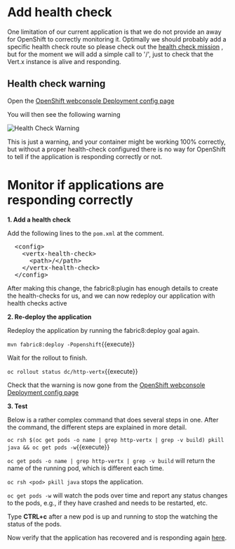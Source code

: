 # Add health check
One limitation of our current application is that we do not provide an away for OpenShift to correctly monitoring it. Optimally we should probably add a specific health check route so please check out the [health check mission](https://access.redhat.com/documentation/en-us/red_hat_openshift_application_runtimes/1/html/eclipse_vert.x_runtime_guide/missions-intro#mission-health-check-vertx) , but for the moment we will add a simple call to '/', just to check that the Vert.x instance is alive and responding.

## Health check warning

Open the [OpenShift webconsole Deployment config page](https://[[HOST_SUBDOMAIN]]-8443-[[KATACODA_HOST]].environments.katacoda.com/console/project/dev/browse/dc/http-vertx?tab=configuration)

You will then see the following warning

![Health Check Warning](/openshift/assets/middleware/rhoar-getting-started-vertx/health-check-warning.png)

This is just a warning, and your container might be working 100% correctly, but without a proper health-check configured there is no way for OpenShift to tell if the application is responding correctly or not.  

# Monitor if applications are responding correctly

**1. Add a health check**

Add the following lines to the `pom.xml` at the comment.

<pre class="file" data-filename="pom.xml" data-target="insert" data-marker="<!-- ADD HEALTH CHECK HERE -->">
  &lt;config&gt;
    &lt;vertx-health-check&gt;
      &lt;path&gt;/&lt;/path&gt;
    &lt;/vertx-health-check&gt;
  &lt;/config&gt;
</pre>

After making this change, the fabric8:plugin has enough details to create the health-checks for us, and we can now redeploy our application with health checks active

**2. Re-deploy the application**

Redeploy the application by running the fabric8:deploy goal again.

``mvn fabric8:deploy -Popenshift``{{execute}}

Wait for the rollout to finish.

``oc rollout status dc/http-vertx``{{execute}}

Check that the warning is now gone from the [OpenShift webconsole Deployment config page](https://[[HOST_SUBDOMAIN]]-8443-[[KATACODA_HOST]].environments.katacoda.com/console/project/dev/browse/dc/http-vertx?tab=configuration)

**3. Test**

Below is a rather complex command that does several steps in one. After the command, the different steps are explained in more detail.

``oc rsh $(oc get pods -o name | grep http-vertx | grep -v build) pkill java && oc get pods -w``{{execute}}

`oc get pods -o name | grep http-vertx | grep -v build` will return the name of the running pod, which is different each time.

`oc rsh <pod> pkill java` stops the application.

`oc get pods -w` will watch the pods over time and report any status changes to the pods, e.g., if they have crashed and needs to be restarted, etc.

Type **CTRL+c** after a new pod is up and running to stop the watching the status of the pods.

Now verify that the application has recovered and is responding again [here](http://http-vertx-dev.[[HOST_SUBDOMAIN]]-80-[[KATACODA_HOST]].environments.katacoda.com).
